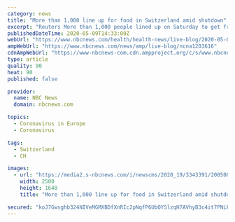 ```yaml
---
category: news
title: "More than 1,000 line up for food in Switzerland amid shutdown"
excerpt: "Reuters More than 1,000 people lined up on Saturday to get free food parcels in Geneva, underscoring the impact of the coronavirus epidemic on the working poor and undocumented immigrants even in wealthy Switzerland."
publishedDateTime: 2020-05-09T14:33:00Z
webUrl: "https://www.nbcnews.com/health/health-news/live-blog/2020-05-09-coronavirus-news-n1203616/ncrd1203696"
ampWebUrl: "https://www.nbcnews.com/news/amp/live-blog/ncna1203616"
cdnAmpWebUrl: "https://www-nbcnews-com.cdn.ampproject.org/c/s/www.nbcnews.com/news/amp/live-blog/ncna1203616"
type: article
quality: 90
heat: 90
published: false

provider:
  name: NBC News
  domain: nbcnews.com

topics:
  - Coronavirus in Europe
  - Coronavirus

tags:
  - Switzerland
  - CH

images:
  - url: "https://media2.s-nbcnews.com/i/newscms/2020_19/3343391/200508-healthcare-workers-testing-coronavirus-ac-1009p_87381a535ff42ca7d0e62b7908ea1f25.jpg"
    width: 2500
    height: 1648
    title: "More than 1,000 line up for food in Switzerland amid shutdown"

secured: "koJ7Gwsghb324NIVeMGMXBDfXnRIc2pNqfP6UbOYSlzqH7AVhyB3c4it7PNLPC0uj/2+fTBl1WIvRDeRmAmwQM2ezG3f/lVTxOSWnG7baFfBIsFxkyU1YljHwZTeo8j1CSFdjMNr0IA6UEg3o6CU+bTi9JwnTm7gwelJQvm4Dc8u8pyPOraJkSioMqaomsfcaHyUG/6UVWWiTlYCysGATnS+9UnI86SXR8wdHGHMWuaflTBSgDQ2eUsqx9zhn5/B2oQ+pLP3u0r3yilFEIBbhAe6cRn6/V7f2T9YLC6Jcu7PfMxMvETlEfOlzVhVs0HNDHnduz+01cNw4V0rkg2SoKzb/NWr2SWT0Kh2pG8IhJbLXUmJtFPLYDU02nhaxOgHfHJHkzssuvzQwYUWDpOMTsIZzhAZCxtaRNk3bqpUPW3hUYAfXjX42XUJnJ61+heKKj5G6Nf12sIPEsS3R4aVdazszms937hJxeQu6/9KOlk=;rinS7our9iBouH/mfvFxGA=="
---
```


